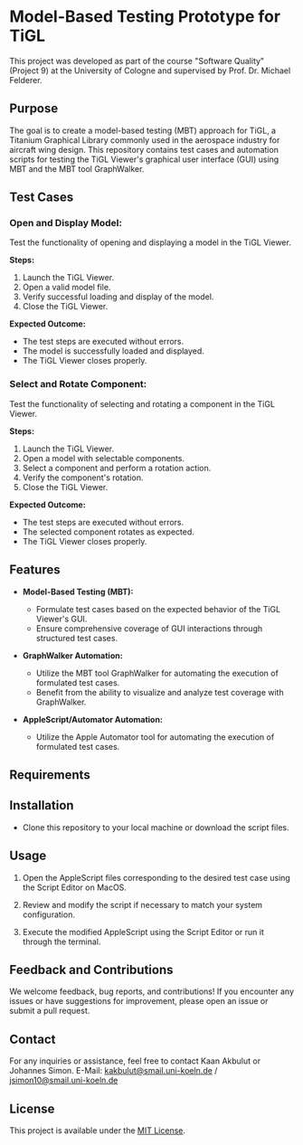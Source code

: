 # Model-Based Testing Prototype for TiGL

This project was developed as part of the course "Software Quality" (Project 9) at the University of Cologne and supervised by Prof. Dr. Michael Felderer.

## Purpose

The goal is to create a model-based testing (MBT) approach for TiGL, a Titanium Graphical Library commonly used in the aerospace industry for aircraft wing design. This repository contains test cases and automation scripts for testing the TiGL Viewer's graphical user interface (GUI) using MBT and the MBT tool GraphWalker.

## Test Cases

### Open and Display Model:

Test the functionality of opening and displaying a model in the TiGL Viewer.

**Steps:**
1. Launch the TiGL Viewer.
2. Open a valid model file.
3. Verify successful loading and display of the model.
4. Close the TiGL Viewer.

**Expected Outcome:**
- The test steps are executed without errors.
- The model is successfully loaded and displayed.
- The TiGL Viewer closes properly.

### Select and Rotate Component:

Test the functionality of selecting and rotating a component in the TiGL Viewer.

**Steps:**
1. Launch the TiGL Viewer.
2. Open a model with selectable components.
3. Select a component and perform a rotation action.
4. Verify the component's rotation.
5. Close the TiGL Viewer.

**Expected Outcome:**
- The test steps are executed without errors.
- The selected component rotates as expected.
- The TiGL Viewer closes properly.

## Features

- **Model-Based Testing (MBT):**
  - Formulate test cases based on the expected behavior of the TiGL Viewer's GUI.
  - Ensure comprehensive coverage of GUI interactions through structured test cases.

- **GraphWalker Automation:**
  - Utilize the MBT tool GraphWalker for automating the execution of formulated test cases.
  - Benefit from the ability to visualize and analyze test coverage with GraphWalker.

- **AppleScript/Automator Automation:**
  - Utilize the Apple Automator tool for automating the execution of formulated test cases.

## Requirements
    
## Installation

- Clone this repository to your local machine or download the script files.

## Usage

1. Open the AppleScript files corresponding to the desired test case using the Script Editor on MacOS.

2. Review and modify the script if necessary to match your system configuration.

3. Execute the modified AppleScript using the Script Editor or run it through the terminal.

## Feedback and Contributions

We welcome feedback, bug reports, and contributions! If you encounter any issues or have suggestions for improvement, please open an issue or submit a pull request.

## Contact

For any inquiries or assistance, feel free to contact Kaan Akbulut or Johannes Simon.
E-Mail: kakbulut@smail.uni-koeln.de / jsimon10@smail.uni-koeln.de

## License
This project is available under the [MIT License](LICENSE).
